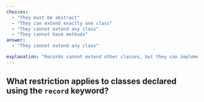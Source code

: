 ```yaml
---
choices:
  - "They must be abstract"
  - "They can extend exactly one class"
  - "They cannot extend any class"
  - "They cannot have methods"
answer:
  - "They cannot extend any class"

explanation: "Records cannot extend other classes, but they can implement interfaces."
---
```


## What restriction applies to classes declared using the `record` keyword?

